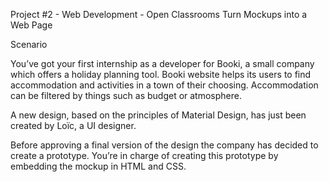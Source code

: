 Project #2 - Web Development - Open Classrooms
Turn Mockups into a Web Page

Scenario

You’ve got your first internship as a developer for Booki, a small company which offers a holiday planning tool. Booki website helps its users to find accommodation and activities in a town of their choosing. Accommodation can be filtered by things such as budget or atmosphere.

A new design, based on the principles of Material Design, has just been created by Loïc, a UI designer.

Before approving a final version of the design the company has decided to create a prototype. You’re in charge of creating this prototype by embedding the mockup in HTML and CSS.
